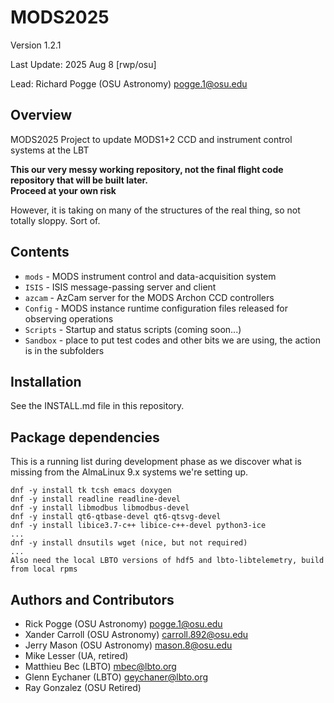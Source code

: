# MODS2025
Version 1.2.1

Last Update: 2025 Aug 8 [rwp/osu]

Lead: Richard Pogge (OSU Astronomy) pogge.1@osu.edu

## Overview
MODS2025 Project to update MODS1+2 CCD and instrument control systems at the LBT

**This our very messy working repository, not the final flight code repository that will be built later.  
Proceed at your own risk**

However, it is taking on many of the structures of the real thing, so not totally sloppy.  Sort of.

## Contents

  * `mods` - MODS instrument control and data-acquisition system
  * `ISIS` - ISIS message-passing server and client
  * `azcam` - AzCam server for the MODS Archon CCD controllers
  * `Config` - MODS instance runtime configuration files released for observing operations
  * `Scripts` - Startup and status scripts (coming soon...)
  * `Sandbox` - place to put test codes and other bits we are using, the action is in the subfolders

## Installation

See the INSTALL.md file in this repository. 

## Package dependencies

This is a running list during development phase as we discover what is missing from the 
AlmaLinux 9.x systems we're setting up.

```shell
dnf -y install tk tcsh emacs doxygen
dnf -y install readline readline-devel
dnf -y install libmodbus libmodbus-devel
dnf -y install qt6-qtbase-devel qt6-qtsvg-devel
dnf -y install libice3.7-c++ libice-c++-devel python3-ice
...
dnf -y install dnsutils wget (nice, but not required)
...
Also need the local LBTO versions of hdf5 and lbto-libtelemetry, build from local rpms
```

## Authors and Contributors

- Rick Pogge (OSU Astronomy) pogge.1@osu.edu
- Xander Carroll (OSU Astronomy) carroll.892@osu.edu
- Jerry Mason (OSU Astronomy) mason.8@osu.edu
- Mike Lesser (UA, retired)
- Matthieu Bec (LBTO) mbec@lbto.org
- Glenn Eychaner (LBTO) geychaner@lbto.org
- Ray Gonzalez (OSU Retired)
